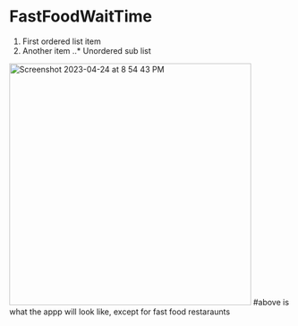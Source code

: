 # FastFoodWaitTime
1. First ordered list item
2. Another item
..* Unordered sub list
<img width="432" alt="Screenshot 2023-04-24 at 8 54 43 PM" src="https://user-images.githubusercontent.com/122321488/234148825-54af1502-21c2-4cb7-945e-e8b1e75c3a91.png">
#above is what the appp will look like, except for fast food restaraunts
